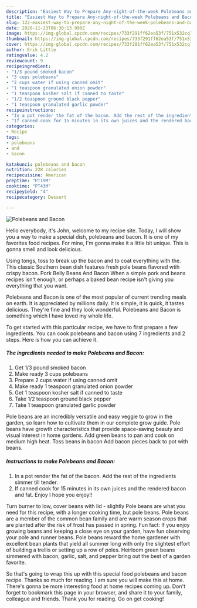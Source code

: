 ```yaml
---
description: "Easiest Way to Prepare Any-night-of-the-week Polebeans and Bacon"
title: "Easiest Way to Prepare Any-night-of-the-week Polebeans and Bacon"
slug: 122-easiest-way-to-prepare-any-night-of-the-week-polebeans-and-bacon
date: 2020-11-23T06:38:13.990Z
image: https://img-global.cpcdn.com/recipes/733f291ff62ea53f/751x532cq70/polebeans-and-bacon-recipe-main-photo.jpg
thumbnail: https://img-global.cpcdn.com/recipes/733f291ff62ea53f/751x532cq70/polebeans-and-bacon-recipe-main-photo.jpg
cover: https://img-global.cpcdn.com/recipes/733f291ff62ea53f/751x532cq70/polebeans-and-bacon-recipe-main-photo.jpg
author: Erik Little
ratingvalue: 4.2
reviewcount: 9
recipeingredient:
- "1/3 pound smoked bacon"
- "3 cups polebeans"
- "2 cups water if using canned omit"
- "1 teaspoon granulated onion powder"
- "1 teaspoon kosher salt if canned to taste"
- "1/2 teaspoon ground black pepper"
- "1 teaspoon granulated garlic powder"
recipeinstructions:
- "In a pot render the fat of the bacon. Add the rest of the ingredients simmer till tender."
- "If canned cook for 15 minutes in its own juices and the rendered bacon and fat. Enjoy I hope you enjoy!!"
categories:
- Recipe
tags:
- polebeans
- and
- bacon

katakunci: polebeans and bacon 
nutrition: 228 calories
recipecuisine: American
preptime: "PT19M"
cooktime: "PT43M"
recipeyield: "4"
recipecategory: Dessert

---
```



![Polebeans and Bacon](https://img-global.cpcdn.com/recipes/733f291ff62ea53f/751x532cq70/polebeans-and-bacon-recipe-main-photo.jpg)

Hello everybody, it's John, welcome to my recipe site. Today, I will show you a way to make a special dish, polebeans and bacon. It is one of my favorites food recipes. For mine, I'm gonna make it a little bit unique. This is gonna smell and look delicious.

Using tongs, toss to break up the bacon and to coat everything with the. This classic Southern bean dish features fresh pole beans flavored wtih crispy bacon. Pork Belly Beans And Bacon When a simple pork and beans recipes isn&#39;t enough, or perhaps a baked bean recipe isn&#39;t giving you everything that you want.

Polebeans and Bacon is one of the most popular of current trending meals on earth. It is appreciated by millions daily. It is simple, it is quick, it tastes delicious. They're fine and they look wonderful. Polebeans and Bacon is something which I have loved my whole life.


To get started with this particular recipe, we have to first prepare a few ingredients. You can cook polebeans and bacon using 7 ingredients and 2 steps. Here is how you can achieve it.

<!--inarticleads1-->

##### The ingredients needed to make Polebeans and Bacon:

1. Get 1/3 pound smoked bacon
1. Make ready 3 cups polebeans
1. Prepare 2 cups water if using canned omit
1. Make ready 1 teaspoon granulated onion powder
1. Get 1 teaspoon kosher salt if canned to taste
1. Take 1/2 teaspoon ground black pepper
1. Take 1 teaspoon granulated garlic powder


Pole beans are an incredibly versatile and easy veggie to grow in the garden, so learn how to cultivate them in our complete grow guide. Pole beans have growth characteristics that provide space-saving beauty and visual interest in home gardens. Add green beans to pan and cook on medium high heat. Toss beans in bacon Add bacon pieces back to pot with beans. 

<!--inarticleads2-->

##### Instructions to make Polebeans and Bacon:

1. In a pot render the fat of the bacon. Add the rest of the ingredients simmer till tender.
1. If canned cook for 15 minutes in its own juices and the rendered bacon and fat. Enjoy I hope you enjoy!!


Turn burner to low, cover beans with lid - slightly Pole beans are what you need for this recipe, with a longer cooking time, but pole beans. Pole beans are a member of the common bean family and are warm season crops that are planted after the risk of frost has passed in spring. Fun fact: If you enjoy growing beans and keeping a close eye on your garden, have fun observing your pole and runner beans. Pole beans reward the home gardener with excellent bean plants that yield all summer long with only the slightest effort of building a trellis or setting up a row of poles. Heirloom green beans simmered with bacon, garlic, salt, and pepper bring out the best of a garden favorite. 

So that's going to wrap this up with this special food polebeans and bacon recipe. Thanks so much for reading. I am sure you will make this at home. There's gonna be more interesting food at home recipes coming up. Don't forget to bookmark this page in your browser, and share it to your family, colleague and friends. Thank you for reading. Go on get cooking!

